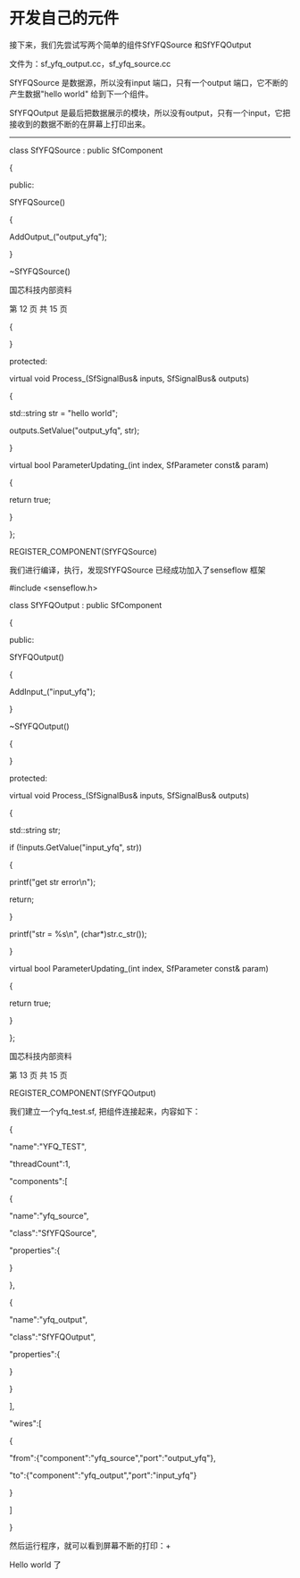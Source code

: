 # 开发自己的元件

接下来，我们先尝试写两个简单的组件SfYFQSource 和SfYFQOutput

文件为：sf\_yfq\_output.cc，sf\_yfq\_source.cc

SfYFQSource 是数据源，所以没有input 端口，只有一个output 端口，它不断的产生数据"hello world" 给到下一个组件。

SfYFQOutput 是最后把数据展示的模块，所以没有output，只有一个input，它把接收到的数据不断的在屏幕上打印出来。

---

class SfYFQSource : public SfComponent

{

public:

SfYFQSource\(\)

{

AddOutput\_\("output\_yfq"\);

}

~SfYFQSource\(\)

国芯科技内部资料

第 12 页 共 15 页

{

}

protected:

virtual void Process\_\(SfSignalBus& inputs, SfSignalBus& outputs\)

{

std::string str = "hello world";

outputs.SetValue\("output\_yfq", str\);

}

virtual bool ParameterUpdating\_\(int index, SfParameter const& param\)

{

return true;

}

};

REGISTER\_COMPONENT\(SfYFQSource\)

我们进行编译，执行，发现SfYFQSource 已经成功加入了senseflow 框架

\#include &lt;senseflow.h&gt;

class SfYFQOutput : public SfComponent

{

public:

SfYFQOutput\(\)

{

AddInput\_\("input\_yfq"\);

}

~SfYFQOutput\(\)

{

}

protected:

virtual void Process\_\(SfSignalBus& inputs, SfSignalBus& outputs\)

{

std::string str;

if \(!inputs.GetValue\("input\_yfq", str\)\)

{

printf\("get str error\n"\);

return;

}

printf\("str = %s\n", \(char\*\)str.c\_str\(\)\);

}

virtual bool ParameterUpdating\_\(int index, SfParameter const& param\)

{

return true;

}

};

国芯科技内部资料

第 13 页 共 15 页

REGISTER\_COMPONENT\(SfYFQOutput\)

我们建立一个yfq\_test.sf, 把组件连接起来，内容如下：

{

"name":"YFQ\_TEST",

"threadCount":1,

"components":\[

{

"name":"yfq\_source",

"class":"SfYFQSource",

"properties":{

}

},

{

"name":"yfq\_output",

"class":"SfYFQOutput",

"properties":{

}

}

\],

"wires":\[

{

"from":{"component":"yfq\_source","port":"output\_yfq"},

"to":{"component":"yfq\_output","port":"input\_yfq"}

}

\]

}

然后运行程序，就可以看到屏幕不断的打印：+

Hello world 了

